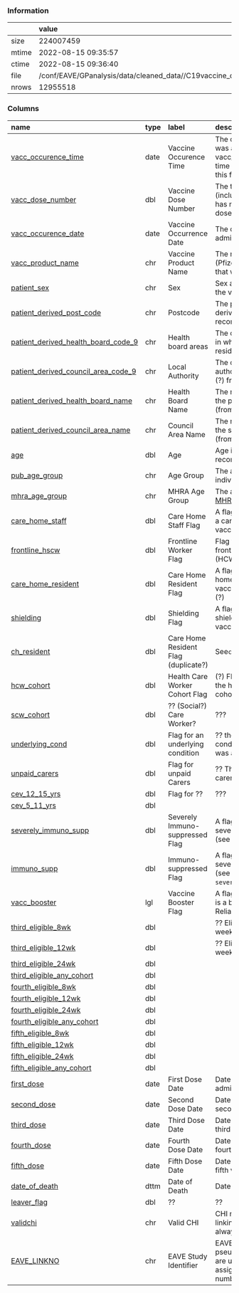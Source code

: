 
### Information



|       | value                                                                  |
|:------|:-----------------------------------------------------------------------|
| size  | 224007459                                                              |
| mtime | 2022-08-15 09:35:57                                                    |
| ctime | 2022-08-15 09:36:40                                                    |
| file  | /conf/EAVE/GPanalysis/data/cleaned_data//C19vaccine_dvprod_cleaned.rds |
| nrows | 12955518                                                               |

### Columns

| name                                                                                                           | type   | label                                | description                                                                                                                   |
|:---------------------------------------------------------------------------------------------------------------|:-------|:-------------------------------------|:------------------------------------------------------------------------------------------------------------------------------|
| [vacc_occurence_time](../tables/C19vaccine_dvprod_cleaned/vacc_occurence_time)                                 | date   | Vaccine Occurence Time               | The date/time that the vaccine was administered. Note: see vacc_occurrence_date, as time is not currently saved in this file. |
| [vacc_dose_number](../tables/C19vaccine_dvprod_cleaned/vacc_dose_number)                                       | dbl    | Vaccine Dose Number                  | The total number of doses (including booster) the study has now received after this dose i.e. the dose number.                |
| [vacc_occurence_date](../tables/C19vaccine_dvprod_cleaned/vacc_occurence_date)                                 | date   | Vaccine Occurrence Date              | The date that the vaccine was administered.                                                                                   |
| [vacc_product_name](../tables/C19vaccine_dvprod_cleaned/vacc_product_name)                                     | chr    | Vaccine Product Name                 | The name of the vaccine (Pfizer/AstraZeneca/Moderna) that was administered.                                                   |
| [patient_sex](../tables/C19vaccine_dvprod_cleaned/patient_sex)                                                 | chr    | Sex                                  | Sex at birth, determined from the vaccine record.                                                                             |
| [patient_derived_post_code](../tables/C19vaccine_dvprod_cleaned/patient_derived_post_code)                     | chr    | Postcode                             | The postcode of the patient derived from the vaccine record (cannot be used!)                                                 |
| [patient_derived_health_board_code_9](../tables/C19vaccine_dvprod_cleaned/patient_derived_health_board_code_9) | chr    | Health board areas                   | The code for the Health Board in which the patient is a resident of(?).                                                       |
| [patient_derived_council_area_code_9](../tables/C19vaccine_dvprod_cleaned/patient_derived_council_area_code_9) | chr    | Local Authority                      | The code for the local authority the patient lives in (?) from the vaccine record                                             |
| [patient_derived_health_board_name](../tables/C19vaccine_dvprod_cleaned/patient_derived_health_board_name)     | chr    | Health Board Name                    | The name of the health board the patient is registered in (from the vaccine record)                                           |
| [patient_derived_council_area_name](../tables/C19vaccine_dvprod_cleaned/patient_derived_council_area_name)     | chr    | Council Area Name                    | The name of the council area the study is registered in (from the vaccine record).                                            |
| [age](../tables/C19vaccine_dvprod_cleaned/age)                                                                 | dbl    | Age                                  | Age in years (from the vaccine record)                                                                                        |
| [pub_age_group](../tables/C19vaccine_dvprod_cleaned/pub_age_group)                                             | chr    | Age Group                            | The age group of the individual e.g. 40-49                                                                                    |
| [mhra_age_group](../tables/C19vaccine_dvprod_cleaned/mhra_age_group)                                           | chr    | MHRA Age Group                       | The age group determined by [MHRA](https://www.gov.uk/guidance/contact-mhra)                                                  |
| [care_home_staff](../tables/C19vaccine_dvprod_cleaned/care_home_staff)                                         | dbl    | Care Home Staff Flag                 | A flag for if the study works in a care home or not (from the vaccine record)                                                 |
| [frontline_hscw](../tables/C19vaccine_dvprod_cleaned/frontline_hscw)                                           | dbl    | Frontline Worker Flag                | Flag for if the study is a frontline healthcare worker (HCW)                                                                  |
| [care_home_resident](../tables/C19vaccine_dvprod_cleaned/care_home_resident)                                   | dbl    | Care Home Resident Flag              | A flag for if the study is a care home resident at the time of vaccination. ! See `ch_resident` (?)                           |
| [shielding](../tables/C19vaccine_dvprod_cleaned/shielding)                                                     | dbl    | Shielding Flag                       | A flag for if the study was shielding at the time of the vaccination.                                                         |
| [ch_resident](../tables/C19vaccine_dvprod_cleaned/ch_resident)                                                 | dbl    | Care Home Resident Flag (duplicate?) | See`care_home_resident`                                                                                                       |
| [hcw_cohort](../tables/C19vaccine_dvprod_cleaned/hcw_cohort)                                                   | dbl    | Health Care Worker Cohort Flag       | (?) Flag for if the study was in the health care workers cohort                                                               |
| [scw_cohort](../tables/C19vaccine_dvprod_cleaned/scw_cohort)                                                   | dbl    | ?? (Social?) Care Worker?            | ???                                                                                                                           |
| [underlying_cond](../tables/C19vaccine_dvprod_cleaned/underlying_cond)                                         | dbl    | Flag for an underlying condition     | ?? the study has an underlying condition when the vaccine was administered?                                                   |
| [unpaid_carers](../tables/C19vaccine_dvprod_cleaned/unpaid_carers)                                             | dbl    | Flag for unpaid Carers               | ?? The study was an upaid carer at time of the vaccine                                                                        |
| [cev_12_15_yrs](../tables/C19vaccine_dvprod_cleaned/cev_12_15_yrs)                                             | dbl    | Flag for ??                          | ???                                                                                                                           |
| [cev_5_11_yrs](../tables/C19vaccine_dvprod_cleaned/cev_5_11_yrs)                                               | dbl    |                                      |                                                                                                                               |
| [severely_immuno_supp](../tables/C19vaccine_dvprod_cleaned/severely_immuno_supp)                               | dbl    | Severely Immuno-suppressed Flag      | A flag for if the study is severly immuno-suppressed (see also `immuno_supp`)                                                 |
| [immuno_supp](../tables/C19vaccine_dvprod_cleaned/immuno_supp)                                                 | dbl    | Immuno-suppressed Flag               | A flag for if the study is severly immuno-suppressed (see also `severely_immuno_supp`)                                        |
| [vacc_booster](../tables/C19vaccine_dvprod_cleaned/vacc_booster)                                               | lgl    | Vaccine Booster Flag                 | A flag for if this vaccine dose is a booster dose or not. Reliable (?)                                                        |
| [third_eligible_8wk](../tables/C19vaccine_dvprod_cleaned/third_eligible_8wk)                                   | dbl    |                                      | ?? Eligible for a third in 8 weeks ??                                                                                         |
| [third_eligible_12wk](../tables/C19vaccine_dvprod_cleaned/third_eligible_12wk)                                 | dbl    |                                      | ?? Eligible for a third in 12 weeks??                                                                                         |
| [third_eligible_24wk](../tables/C19vaccine_dvprod_cleaned/third_eligible_24wk)                                 | dbl    |                                      |                                                                                                                               |
| [third_eligible_any_cohort](../tables/C19vaccine_dvprod_cleaned/third_eligible_any_cohort)                     | dbl    |                                      |                                                                                                                               |
| [fourth_eligible_8wk](../tables/C19vaccine_dvprod_cleaned/fourth_eligible_8wk)                                 | dbl    |                                      |                                                                                                                               |
| [fourth_eligible_12wk](../tables/C19vaccine_dvprod_cleaned/fourth_eligible_12wk)                               | dbl    |                                      |                                                                                                                               |
| [fourth_eligible_24wk](../tables/C19vaccine_dvprod_cleaned/fourth_eligible_24wk)                               | dbl    |                                      |                                                                                                                               |
| [fourth_eligible_any_cohort](../tables/C19vaccine_dvprod_cleaned/fourth_eligible_any_cohort)                   | dbl    |                                      |                                                                                                                               |
| [fifth_eligible_8wk](../tables/C19vaccine_dvprod_cleaned/fifth_eligible_8wk)                                   | dbl    |                                      |                                                                                                                               |
| [fifth_eligible_12wk](../tables/C19vaccine_dvprod_cleaned/fifth_eligible_12wk)                                 | dbl    |                                      |                                                                                                                               |
| [fifth_eligible_24wk](../tables/C19vaccine_dvprod_cleaned/fifth_eligible_24wk)                                 | dbl    |                                      |                                                                                                                               |
| [fifth_eligible_any_cohort](../tables/C19vaccine_dvprod_cleaned/fifth_eligible_any_cohort)                     | dbl    |                                      |                                                                                                                               |
| [first_dose](../tables/C19vaccine_dvprod_cleaned/first_dose)                                                   | date   | First Dose Date                      | Date of the first vaccine dose administered                                                                                   |
| [second_dose](../tables/C19vaccine_dvprod_cleaned/second_dose)                                                 | date   | Second Dose Date                     | Date the study received their second vaccine dose.                                                                            |
| [third_dose](../tables/C19vaccine_dvprod_cleaned/third_dose)                                                   | date   | Third Dose Date                      | Date the study received their third vaccine dose.                                                                             |
| [fourth_dose](../tables/C19vaccine_dvprod_cleaned/fourth_dose)                                                 | date   | Fourth Dose Date                     | Date the study received their fourth vaccine dose.                                                                            |
| [fifth_dose](../tables/C19vaccine_dvprod_cleaned/fifth_dose)                                                   | date   | Fifth Dose Date                      | Date the study received their fifth vaccine dose.                                                                             |
| [date_of_death](../tables/C19vaccine_dvprod_cleaned/date_of_death)                                             | dttm   | Date of Death                        | Date of death - reliable?                                                                                                     |
| [leaver_flag](../tables/C19vaccine_dvprod_cleaned/leaver_flag)                                                 | dbl    | ??                                   | ??                                                                                                                            |
| [validchi](../tables/C19vaccine_dvprod_cleaned/validchi)                                                       | chr    | Valid CHI                            | CHI number is valid when linking these datesets (will always be 1?)                                                           |
| [EAVE_LINKNO](../tables/C19vaccine_dvprod_cleaned/EAVE_LINKNO)                                                 | chr    | EAVE Study Identifier                | EAVE-II Identifier, pseudoynmised CHI numbers are used to create randomly assigned study index numbers.                       |
        